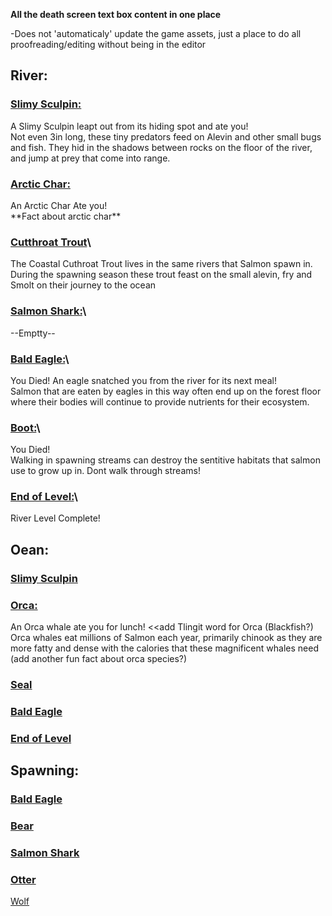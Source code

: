 **All the death screen text box content in one place**

-Does not 'automaticaly' update the game assets, just a place to do all proofreading/editing without being in the editor

## River:

### <ins>Slimy Sculpin:</ins>

A Slimy Sculpin leapt out from its hiding spot and ate you!\
Not even 3in long, these tiny predators feed on Alevin and other small bugs and fish. They hid in the shadows between rocks on the floor of the river, and jump at prey that come into range.

### <ins>Arctic Char: </ins>
An Arctic Char Ate you!\
\*\*Fact about arctic char\*\*

### <ins>Cutthroat Trout</ins>\
The Coastal Cuthroat Trout lives in the same rivers that Salmon spawn in.\
During the spawning season these trout feast on the small alevin, fry and Smolt on their journey to the ocean

### <ins>Salmon Shark:</ins>\
--Emptty--

### <ins>Bald Eagle:</ins>\
You Died! An eagle snatched you from the river for its next meal!\
Salmon that are eaten by eagles in this way often end up on the forest floor
where their bodies will continue to provide nutrients for their ecosystem.

### <ins>Boot:</ins>\
You Died!\
Walking in spawning streams can destroy the sentitive habitats that salmon use to grow up in.
Dont walk through streams!

### <ins>End of Level:</ins>\
River Level Complete!

## **Oean:**

### <ins>Slimy Sculpin</ins>

### <ins>Orca:</ins>
An Orca whale ate you for lunch! <<add Tlingit word for Orca (Blackfish?)\
Orca whales eat millions of Salmon each year, primarily chinook as they are more fatty and dense with the calories that these magnificent whales need 
(add another fun fact about orca species?)

### <ins>Seal</ins>

### <ins>Bald Eagle</ins>

### <ins>End of Level</ins>

## **Spawning:**

### <ins>Bald Eagle</ins>

### <ins>Bear</ins>

### <ins>Salmon Shark</ins>

### <ins>Otter</ins>

<ins>Wolf</ins>
